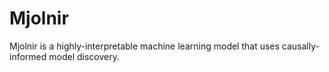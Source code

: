 # Mjolnir
Mjolnir is a highly-interpretable machine learning model that uses causally-informed model discovery.
